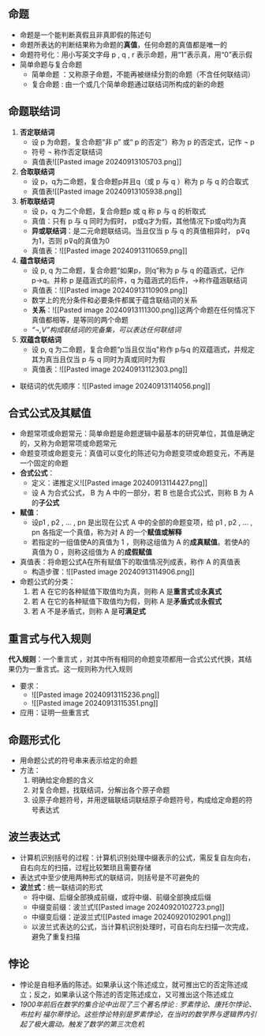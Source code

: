 ## 命题

- 命题是一个能判断真假且非真即假的陈述句
- 命题所表达的判断结果称为命题的**真值**，任何命题的真值都是唯一的
- 命题符号化：用小写英文字母 p , q , r 表示命题，用“1”表示真，用“0”表示假
- 简单命题与复合命题
	- 简单命题 ：又称原子命题，不能再被继续分割的命题（不含任何联结词）
	- 复合命题 : 由一个或几个简单命题通过联结词所构成的新的命题
## 命题联结词

1. **否定联结词**
	- 设 p 为命题，复合命题“非 p” 或“ p 的否定”）称为 p 的否定式，记作 ¬ p
	- 符号 ¬ 称作否定联结词
	- 真值表![[Pasted image 20240913105703.png]]
2. **合取联结词**
	- 设 p，q为二命题，复合命题p并且q（或 p 与 q ）称为 p 与 q 的合取式
	- 真值表![[Pasted image 20240913105938.png]]
3. **析取联结词**
    - 设 p，q 为二个命题，复合命题p 或 q 称 p 与 q 的析取式
    - 真值：只有 p 与 q 同时为假时， p或q才为假，其他情况下p或q均为真
    - **异或联结词**：是二元命题联结词。当且仅当 p 与 q 的真值相异时， p⊽q 为1，否则 p⊽q的真值为0
    - 真值表：![[Pasted image 20240913110659.png]]
4. **蕴含联结词**
	- 设 p, q 为二命题，复合命题“如果p，则q”称为 p 与 q 的蕴涵式，记作 p→q。并称 p 是蕴涵式的前件，q 为蕴涵式的后件，→称作蕴涵联结词
	- 真值表：![[Pasted image 20240913110909.png]]
	- 数学上的充分条件和必要条件都属于蕴含联结词的关系
	- **关系**：![[Pasted image 20240913111300.png]]这两个命题在任何情况下真值都相等，是等同的两个命题
	- *“¬,V”构成联结词的完备集，可以表达任何联结词*
5. **双蕴含联结词**
	- 设 p, q 为二命题，复合命题“p当且仅当q"称作 p与q 的双蕴涵式，并规定其为真当且仅当 p 与 q 同时为真或同时为假
	- 真值表：![[Pasted image 20240913112303.png]]
- 联结词的优先顺序：![[Pasted image 20240913114056.png]]
## 合式公式及其赋值

- 命题常项或命题常元：简单命题是命题逻辑中最基本的研究单位，其值是确定的，又称为命题常项或命题常元
- 命题变项或命题变元：真值可以变化的陈述句为命题变项或命题变元，不再是一个固定的命题
- **合式公式**：
	- 定义：递推定义![[Pasted image 20240913114427.png]]
	- 设 A 为合式公式， B 为 A 中的一部分，若 B 也是合式公式，则称 B 为 A 的**子公式**
- **赋值**：
	- 设p1 , p2 , … , pn 是出现在公式 A 中的全部的命题变项，给 p1 , p2 , … , pn 各指定一个真值，称为对 A 的一个**赋值或解释**
	- 若指定的一组值使A的真值为 1 ，则称这组值为 A 的**成真赋值**。若使A的真值为 0 ，则称这组值为 A 的**成假赋值**
- 真值表：将命题公式A在所有赋值下的取值情况列成表，称作 A 的真值表
	- 构造步骤：![[Pasted image 20240913114906.png]]
- 命题公式的分类：
	1. 若 A 在它的各种赋值下取值均为真，则称 A 是**重言式**或**永真式**
	2. 若 A 在它的各种赋值下取值均为假，则称 A 是**矛盾式**或**永假式**
	3. 若 A 不是矛盾式，则称 A 是**可满足式**
## 重言式与代入规则

**代入规则**：一个重言式 ，对其中所有相同的命题变项都用一合式公式代换，其结果仍为一重言式。这一规则称为代入规则
- 要求：
	- ![[Pasted image 20240913115236.png]]
	- ![[Pasted image 20240913115351.png]]
- 应用：证明一些重言式
## 命题形式化

- 用命题公式的符号串来表示给定的命题
- 方法：
	1. 明确给定命题的含义
	2. 对复合命题，找联结词，分解出各个原子命题
	3. 设原子命题符号，并用逻辑联结词联结原子命题符号，构成给定命题的符号表达式
## 波兰表达式

- 计算机识别括号的过程：计算机识别处理中缀表示的公式，需反复自左向右，自右向左的扫描，过程比较繁琐且需要存储
- 表达式中至少使用两种形式的联结词，则括号是不可避免的
- **波兰式**：统一联结词的形式
	- 将中缀、后缀全部换成前缀，或将中缀、前缀全部换成后缀
	- 中缀变前缀：波兰式![[Pasted image 20240920102723.png]]
	- 中缀变后缀：逆波兰式![[Pasted image 20240920102901.png]]
	- 以波兰式表达的公式，当计算机识别处理时，可自右向左扫描一次完成，避免了重复扫描
## 悖论

- 悖论是自相矛盾的陈述。如果承认这个陈述成立，就可推出它的否定陈述成立；反之，如果承认这个陈述的否定陈述成立，又可推出这个陈述成立
- *1900年前后在数学的集合论中出现了三个著名悖论 : 罗素悖论、康托尔悖论、布拉利 福尔蒂悖论。这些悖论特别是罗素悖论，在当时的数学界与逻辑界内引起了极大震动。触发了数学的第三次危机*